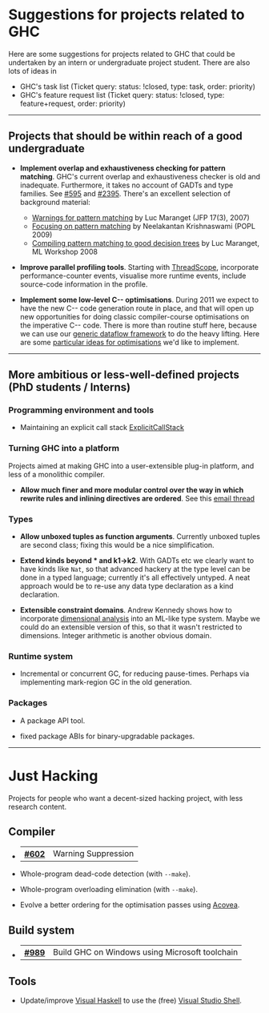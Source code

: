 # Suggestions for projects related to GHC


Here are some suggestions for projects related to GHC that could be undertaken by an intern or undergraduate project student.  There are also lots of ideas in

- GHC's task list (Ticket query: status: !closed, type: task, order: priority)
- GHC's feature request list (Ticket query: status: !closed, type: feature+request, order: priority)

---

## Projects that should be within reach of a good undergraduate

- **Implement overlap and exhaustiveness checking for pattern matching**.  GHC's current overlap and exhaustiveness checker is old and inadequate.  Furthermore, it takes no account of GADTs and type families. See [\#595](https://gitlab.haskell.org/ghc/ghc/issues/595) and [\#2395](https://gitlab.haskell.org/ghc/ghc/issues/2395).  There's an excellent selection of background material:

  - [Warnings for pattern matching](http://pauillac.inria.fr/~maranget/papers/warn/warn.pdf) by Luc Maranget (JFP 17(3), 2007)
  - [Focusing on pattern matching](http://www.cs.cmu.edu/~neelk/pattern-popl09.pdf) by Neelakantan Krishnaswami (POPL 2009)
  - [Compiling pattern matching to good decision trees](http://pauillac.inria.fr/~maranget/papers/ml05e-maranget.pdf) by Luc Maranget, ML Workshop 2008

- **Improve parallel profiling tools**.  Starting with [ThreadScope](http://research.microsoft.com/en-us/projects/threadscope/), incorporate performance-counter events, visualise more runtime events, include source-code information in the profile.

- **Implement some low-level C-- optimisations**.  During 2011 we expect to have the new C-- code generation route in place, and that will open up new opportunities for doing classic compiler-course optimisations on the imperative C-- code.  There is more than routine stuff here, because we can use our [generic dataflow framework](http://research.microsoft.com/~simonpj/papers/c--) to do the heavy lifting.  Here are some [particular ideas for optimisations](back-end-notes) we'd like to implement.

---

## More ambitious or less-well-defined projects (PhD students / Interns)

### Programming environment and tools

- Maintaining an explicit call stack [ExplicitCallStack](explicit-call-stack)

### Turning GHC into a platform



Projects aimed at making GHC into a user-extensible plug-in platform, and less of a monolithic compiler.


- **Allow much finer and more modular control over the way in which rewrite rules and inlining directives are ordered**.  See this [email thread](http://www.haskell.org/pipermail/haskell-cafe/2008-January/038196.html)


  


### Types


- **Allow unboxed tuples as function arguments**.   Currently unboxed tuples are second class; fixing this would be a nice simplification.

- **Extend kinds beyond \* and k1-\>k2**.  With GADTs etc we clearly want to have kinds like `Nat`, so that advanced hackery at the type level can be done in a typed language; currently it's all effectively untyped.  A neat approach would be to re-use any data type declaration as a kind declaration.

- **Extensible constraint domains**.  Andrew Kennedy shows how to incorporate [dimensional analysis](http://research.microsoft.com/~akenn/units/index.html) into an ML-like type system.  Maybe we could do an extensible version of this, so that it wasn't restricted to dimensions.  Integer arithmetic is another obvious domain.  

### Runtime system

- Incremental or concurrent GC, for reducing pause-times.  Perhaps via implementing mark-region GC in the old generation.

### Packages

- A package API tool.

- fixed package ABIs for binary-upgradable packages.

---

# Just Hacking



Projects for people who want a decent-sized hacking project, with less research content.


## Compiler


- <table><tr><th><a href="https://gitlab.haskell.org/ghc/ghc/issues/602">#602</a></th>
  <td>Warning Suppression</td></tr></table>


- Whole-program dead-code detection (with `--make`).
- Whole-program overloading elimination (with `--make`).
- Evolve a better ordering for the optimisation passes using [Acovea](http://www.coyotegulch.com/products/acovea/).

## Build system


- <table><tr><th><a href="https://gitlab.haskell.org/ghc/ghc/issues/989">#989</a></th>
  <td>Build GHC on Windows using Microsoft toolchain</td></tr></table>


## Tools


- Update/improve [Visual Haskell](http://www.haskell.org/visualhaskell) to use the (free) [ Visual Studio Shell](http://msdn2.microsoft.com/en-us/vsx2008/products/bb933751.aspx).
